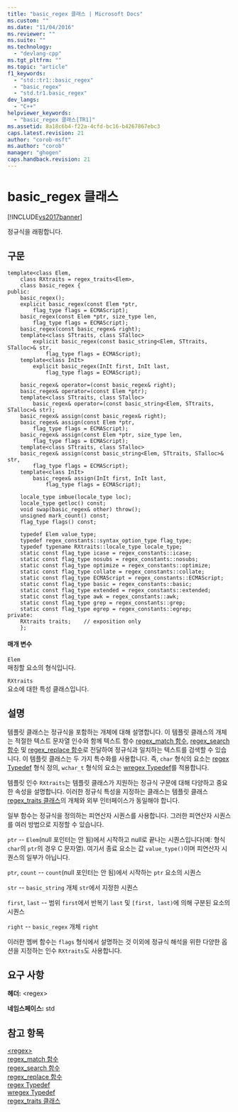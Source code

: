 ```yaml
---
title: "basic_regex 클래스 | Microsoft Docs"
ms.custom: ""
ms.date: "11/04/2016"
ms.reviewer: ""
ms.suite: ""
ms.technology: 
  - "devlang-cpp"
ms.tgt_pltfrm: ""
ms.topic: "article"
f1_keywords: 
  - "std::tr1::basic_regex"
  - "basic_regex"
  - "std.tr1.basic_regex"
dev_langs: 
  - "C++"
helpviewer_keywords: 
  - "basic_regex 클래스[TR1]"
ms.assetid: 8a18c6b4-f22a-4cfd-bc16-b4267867ebc3
caps.latest.revision: 21
author: "corob-msft"
ms.author: "corob"
manager: "ghogen"
caps.handback.revision: 21
---
```

# basic_regex 클래스
[!INCLUDE[vs2017banner](../assembler/inline/includes/vs2017banner.md)]

정규식을 래핑합니다.  
  
## 구문  
  
```  
template<class Elem,  
    class RXtraits = regex_traits<Elem>,  
    class basic_regex {  
public:  
    basic_regex();  
    explicit basic_regex(const Elem *ptr,  
        flag_type flags = ECMAScript);  
    basic_regex(const Elem *ptr, size_type len,  
        flag_type flags = ECMAScript);  
    basic_regex(const basic_regex& right);  
    template<class STtraits, class STalloc>  
        explicit basic_regex(const basic_string<Elem, STtraits, STalloc>& str,  
            flag_type flags = ECMAScript);  
    template<class InIt>  
        explicit basic_regex(InIt first, InIt last,  
            flag_type flags = ECMAScript);  
  
    basic_regex& operator=(const basic_regex& right);  
    basic_regex& operator=(const Elem *ptr);  
    template<class STtraits, class STalloc>  
        basic_regex& operator=(const basic_string<Elem, STtraits, STalloc>& str);  
    basic_regex& assign(const basic_regex& right);  
    basic_regex& assign(const Elem *ptr,  
        flag_type flags = ECMAScript);  
    basic_regex& assign(const Elem *ptr, size_type len,  
        flag_type flags = ECMAScript);  
    template<class STtraits, class STalloc>  
    basic_regex& assign(const basic_string<Elem, STtraits, STalloc>& str,  
        flag_type flags = ECMAScript);  
    template<class InIt>  
        basic_regex& assign(InIt first, InIt last,  
            flag_type flags = ECMAScript);  
  
    locale_type imbue(locale_type loc);  
    locale_type getloc() const;  
    void swap(basic_regex& other) throw();  
    unsigned mark_count() const;  
    flag_type flags() const;  
  
    typedef Elem value_type;  
    typedef regex_constants::syntax_option_type flag_type;  
    typedef typename RXtraits::locale_type locale_type;  
    static const flag_type icase = regex_constants::icase;  
    static const flag_type nosubs = regex_constants::nosubs;  
    static const flag_type optimize = regex_constants::optimize;  
    static const flag_type collate = regex_constants::collate;  
    static const flag_type ECMAScript = regex_constants::ECMAScript;  
    static const flag_type basic = regex_constants::basic;  
    static const flag_type extended = regex_constants::extended;  
    static const flag_type awk = regex_constants::awk;  
    static const flag_type grep = regex_constants::grep;  
    static const flag_type egrep = regex_constants::egrep;  
private:  
    RXtraits traits;    // exposition only  
    };  
```  
  
#### 매개 변수  
 `Elem`  
 매칭할 요소의 형식입니다.  
  
 `RXtraits`  
 요소에 대한 특성 클래스입니다.  
  
## 설명  
 템플릿 클래스는 정규식을 포함하는 개체에 대해 설명합니다.  이 템플릿 클래스의 개체는 적절한 텍스트 문자열 인수와 함께 텍스트 함수 [regex\_match 함수](../Topic/regex_match%20Function.md), [regex\_search 함수](../Topic/regex_search%20Function.md) 및 [regex\_replace 함수](../Topic/regex_replace%20Function.md)로 전달하여 정규식과 일치하는 텍스트를 검색할 수 있습니다.  이 템플릿 클래스는 두 가지 특수화를 사용합니다. 즉, `char` 형식의 요소는 [regex Typedef](../Topic/regex%20Typedef.md) 형식 정의, `wchar_t` 형식의 요소는 [wregex Typedef](../Topic/wregex%20Typedef.md)를 적용합니다.  
  
 템플릿 인수 `RXtraits`는 템플릿 클래스가 지원하는 정규식 구문에 대해 다양하고 중요한 속성을 설명합니다.  이러한 정규식 특성을 지정하는 클래스는 템플릿 클래스 [regex\_traits 클래스](../standard-library/regex-traits-class.md)의 개체와 외부 인터페이스가 동일해야 합니다.  
  
 일부 함수는 정규식을 정의하는 피연산자 시퀀스를 사용합니다.  그러한 피연산자 시퀀스를 여러 방법으로 지정할 수 있습니다.  
  
 `ptr` \-\- `Elem`\(null 포인터는 안 됨\)에서 시작하고 null로 끝나는 시퀀스입니다\(예: 형식 `char`의 `ptr`의 경우 C 문자열\). 여기서 종료 요소는 값 `value_type()`이며 피연산자 시퀀스의 일부가 아닙니다.  
  
 `ptr`, `count` \-\- `count`\(null 포인터는 안 됨\)에서 시작하는 `ptr` 요소의 시퀀스  
  
 `str` \-\- `basic_string` 개체 `str`에서 지정한 시퀀스  
  
 `first`, `last` \-\- 범위 `first`에서 반복기 `last` 및 `[first, last)`에 의해 구분된 요소의 시퀀스  
  
 `right` \-\- `basic_regex` 개체 `right`  
  
 이러한 멤버 함수는 `flags` 형식에서 설명하는 것 이외에 정규식 해석을 위한 다양한 옵션을 지정하는 인수 `RXtraits`도 사용합니다.  
  
## 요구 사항  
 **헤더:** \<regex\>  
  
 **네임스페이스:** std  
  
## 참고 항목  
 [\<regex\>](../standard-library/regex.md)   
 [regex\_match 함수](../Topic/regex_match%20Function.md)   
 [regex\_search 함수](../Topic/regex_search%20Function.md)   
 [regex\_replace 함수](../Topic/regex_replace%20Function.md)   
 [regex Typedef](../Topic/regex%20Typedef.md)   
 [wregex Typedef](../Topic/wregex%20Typedef.md)   
 [regex\_traits 클래스](../standard-library/regex-traits-class.md)